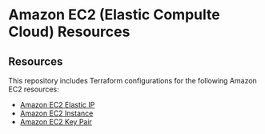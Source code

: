 # Amazon EC2 (Elastic Compulte Cloud) Resources

## Resources ##

This repository includes Terraform configurations for the following Amazon EC2 resources:

- [Amazon EC2 Elastic IP](./eip)
- [Amazon EC2 Instance](./instance)
- [Amazon EC2 Key Pair](./key_pair)
